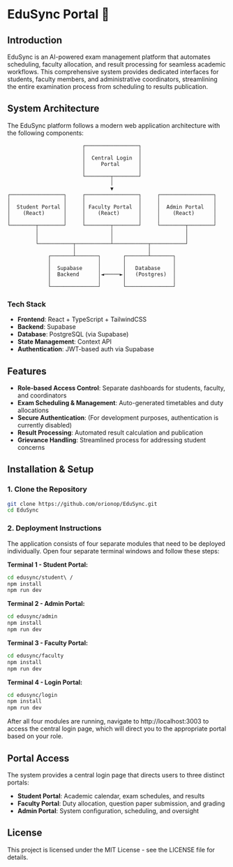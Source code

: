 # EduSync Portal 🚀

## Introduction

EduSync is an AI-powered exam management platform that automates scheduling, faculty allocation, and result processing for seamless academic workflows. This comprehensive system provides dedicated interfaces for students, faculty members, and administrative coordinators, streamlining the entire examination process from scheduling to results publication.

## System Architecture

The EduSync platform follows a modern web application architecture with the following components:

```
                        ┌─────────────────┐
                        │                 │
                        │  Central Login  │
                        │     Portal      │
                        │                 │
                        └────────┬────────┘
                                 │
                                 ▼
┌─────────────────┐     ┌─────────────────┐     ┌─────────────────┐
│                 │     │                 │     │                 │
│  Student Portal │     │ Faculty Portal  │     │  Admin Portal   │
│    (React)      │     │    (React)      │     │    (React)      │
│                 │     │                 │     │                 │
└────────┬────────┘     └────────┬────────┘     └────────┬────────┘
         │                       │                       │
         │                       │                       │
         └───────────┬───────────┴───────────┬───────────┘
                     │                       │
             ┌───────┴───────┐       ┌───────┴───────┐
             │               │       │               │
             │  Supabase     │       │   Database    │
             │  Backend      │◄─────►│   (Postgres)  │
             │               │       │               │
             └───────────────┘       └───────────────┘
```

### Tech Stack
- **Frontend**: React + TypeScript + TailwindCSS
- **Backend**: Supabase
- **Database**: PostgreSQL (via Supabase)
- **State Management**: Context API
- **Authentication**: JWT-based auth via Supabase

## Features

- **Role-based Access Control**: Separate dashboards for students, faculty, and coordinators
- **Exam Scheduling & Management**: Auto-generated timetables and duty allocations
- **Secure Authentication**: (For development purposes, authentication is currently disabled)
- **Result Processing**: Automated result calculation and publication
- **Grievance Handling**: Streamlined process for addressing student concerns

## Installation & Setup

### 1. Clone the Repository

```bash
git clone https://github.com/orionop/EduSync.git
cd EduSync
```

### 2. Deployment Instructions

The application consists of four separate modules that need to be deployed individually. Open four separate terminal windows and follow these steps:

**Terminal 1 - Student Portal:**
```bash
cd edusync/student\ /
npm install
npm run dev
```

**Terminal 2 - Admin Portal:**
```bash
cd edusync/admin
npm install
npm run dev
```

**Terminal 3 - Faculty Portal:**
```bash
cd edusync/faculty
npm install
npm run dev
```

**Terminal 4 - Login Portal:**
```bash
cd edusync/login
npm install
npm run dev
```

After all four modules are running, navigate to http://localhost:3003 to access the central login page, which will direct you to the appropriate portal based on your role.

## Portal Access

The system provides a central login page that directs users to three distinct portals:

- **Student Portal**: Academic calendar, exam schedules, and results
- **Faculty Portal**: Duty allocation, question paper submission, and grading
- **Admin Portal**: System configuration, scheduling, and oversight

## License

This project is licensed under the MIT License - see the LICENSE file for details.